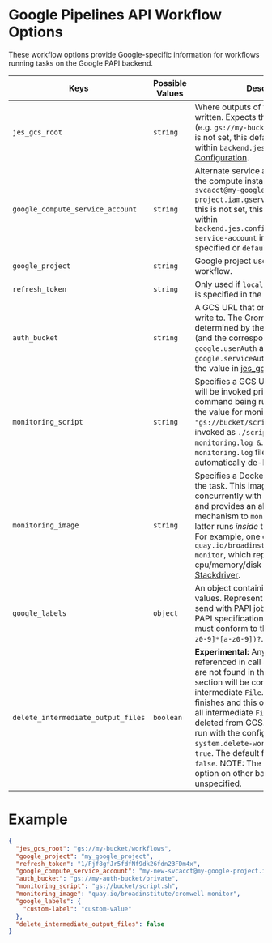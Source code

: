 # Google Pipelines API Workflow Options

These workflow options provide Google-specific information for workflows running tasks on the Google PAPI backend.

<!-- Pasted into then regenerated at https://www.tablesgenerator.com/markdown_tables -->

| Keys                               | Possible Values | Description                                                                                                                                                                                                                                                                                                                                                                                                                                                                                                   |
|------------------------------------|-----------------|---------------------------------------------------------------------------------------------------------------------------------------------------------------------------------------------------------------------------------------------------------------------------------------------------------------------------------------------------------------------------------------------------------------------------------------------------------------------------------------------------------------|
| `jes_gcs_root`                     | `string`        | Where outputs of the workflow will be written.  Expects this to be a GCS URL (e.g. `gs://my-bucket/workflows`).  If this is not set, this defaults to the value within `backend.jes.config.root` in the [Configuration](../Configuring).                                                                                                                                                                                                                                                                      |
| `google_compute_service_account`   | `string`        | Alternate service account to use on the compute instance (e.g. `my-new-svcacct@my-google-project.iam.gserviceaccount.com`).  If this is not set, this defaults to the value within `backend.jes.config.genomics.compute-service-account` in the [Configuration](../Configuring) if specified or `default` otherwise.                                                                                                                                                                                          |
| `google_project`                   | `string`        | Google project used to execute this workflow.                                                                                                                                                                                                                                                                                                                                                                                                                                                                 |
| `refresh_token`                    | `string`        | Only used if `localizeWithRefreshToken` is specified in the [Configuration](../Configuring).                                                                                                                                                                                                                                                                                                                                                                                                                  |
| `auth_bucket`                      | `string`        | A GCS URL that only Cromwell can write to.  The Cromwell account is determined by the `google.authScheme` (and the corresponding `google.userAuth` and `google.serviceAuth`). Defaults to the the value in [jes_gcs_root](#jes_gcs_root).                                                                                                                                                                                                                                                                     |
| `monitoring_script`                | `string`        | Specifies a GCS URL to a script that will be invoked prior to the user command being run.  For example, if the value for monitoring_script is `"gs://bucket/script.sh"`, it will be invoked as `./script.sh > monitoring.log &`.  The value `monitoring.log` file will be automatically de-localized.                                                                                                                                                                                                         |
| `monitoring_image`                 | `string`        | Specifies a Docker image to monitor the task. This image will run concurrently with the task container, and provides an alternative mechanism to `monitoring_script` (the latter runs *inside* the task container). For example, one can use `quay.io/broadinstitute/cromwell-monitor`, which reports cpu/memory/disk utilization metrics to [Stackdriver](https://cloud.google.com/monitoring/).                                                                                                             |
| `google_labels`                    | `object`        | An object containing only string values. Represent custom labels to send with PAPI job requests. Per the PAPI specification, each key and value must conform to the regex `[a-z]([-a-z0-9]*[a-z0-9])?`.                                                                                                                                                                                                                                                                                                       |
| `delete_intermediate_output_files` | `boolean`       | **Experimental:** Any `File` variables referenced in call `output` sections that are not found in the workflow `output` section will be considered an intermediate `File`. When the workflow finishes and this option is set to `true`, all intermediate `File` objects will be deleted from GCS. Cromwell must be run with the configuration value `system.delete-workflow-files` set to `true`. The default for both values is `false`. NOTE: The behavior of this option on other backends is unspecified. |

<!-- Pasted into then regenerated at https://www.tablesgenerator.com/markdown_tables -->

# Example
```json
{
  "jes_gcs_root": "gs://my-bucket/workflows",
  "google_project": "my_google_project",
  "refresh_token": "1/Fjf8gfJr5fdfNf9dk26fdn23FDm4x",
  "google_compute_service_account": "my-new-svcacct@my-google-project.iam.gserviceaccount.com",
  "auth_bucket": "gs://my-auth-bucket/private",
  "monitoring_script": "gs://bucket/script.sh",
  "monitoring_image": "quay.io/broadinstitute/cromwell-monitor",
  "google_labels": {
    "custom-label": "custom-value"
  },
  "delete_intermediate_output_files": false
}
```
